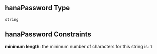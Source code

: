 ## hanaPassword Type

`string`

## hanaPassword Constraints

**minimum length**: the minimum number of characters for this string is: `1`
